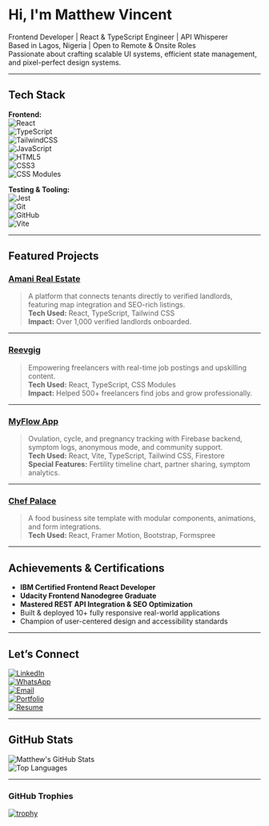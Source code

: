 # Hi, I'm Matthew Vincent

Frontend Developer | React & TypeScript Engineer | API Whisperer  
Based in Lagos, Nigeria | Open to Remote & Onsite Roles  
Passionate about crafting scalable UI systems, efficient state management, and pixel-perfect design systems.

---

## Tech Stack

**Frontend:**  
![React](https://img.shields.io/badge/-React-20232A?style=flat&logo=react)  
![TypeScript](https://img.shields.io/badge/-TypeScript-3178C6?style=flat&logo=typescript&logoColor=white)  
![TailwindCSS](https://img.shields.io/badge/-TailwindCSS-38B2AC?style=flat&logo=tailwind-css&logoColor=white)  
![JavaScript](https://img.shields.io/badge/-JavaScript-F7DF1E?style=flat&logo=javascript&logoColor=black)  
![HTML5](https://img.shields.io/badge/-HTML5-E34F26?style=flat&logo=html5&logoColor=white)  
![CSS3](https://img.shields.io/badge/-CSS3-1572B6?style=flat&logo=css3&logoColor=white)  
![CSS Modules](https://img.shields.io/badge/-CSS%20Modules-000?style=flat&logo=css3&logoColor=white)

**Testing & Tooling:**  
![Jest](https://img.shields.io/badge/-Jest-C21325?style=flat&logo=jest&logoColor=white)  
![Git](https://img.shields.io/badge/-Git-F05032?style=flat&logo=git&logoColor=white)  
![GitHub](https://img.shields.io/badge/-GitHub-181717?style=flat&logo=github&logoColor=white)  
![Vite](https://img.shields.io/badge/-Vite-646CFF?style=flat&logo=vite&logoColor=white)

---

## Featured Projects

### [ Amani Real Estate](https://github.com/mathetis041/amani-frontend)
> A platform that connects tenants directly to verified landlords, featuring map integration and SEO-rich listings.  
**Tech Used:** React, TypeScript, Tailwind CSS  
**Impact:** Over 1,000 verified landlords onboarded.

---

### [ Reevgig](https://github.com/mathetis041/reevgig)
> Empowering freelancers with real-time job postings and upskilling content.  
**Tech Used:** React, TypeScript, CSS Modules  
**Impact:** Helped 500+ freelancers find jobs and grow professionally.

---

### [ MyFlow App](https://github.com/mathetis041/myflow)
> Ovulation, cycle, and pregnancy tracking with Firebase backend, symptom logs, anonymous mode, and community support.  
**Tech Used:** React, Vite, TypeScript, Tailwind CSS, Firestore  
**Special Features:** Fertility timeline chart, partner sharing, symptom analytics.

---

### [ Chef Palace](https://github.com/mathetis041/portfolio-1)
> A food business site template with modular components, animations, and form integrations.  
**Tech Used:** React, Framer Motion, Bootstrap, Formspree

---

##  Achievements & Certifications

-  **IBM Certified Frontend React Developer**
-  **Udacity Frontend Nanodegree Graduate**
-  **Mastered REST API Integration & SEO Optimization**
-  Built & deployed 10+ fully responsive real-world applications
-  Champion of user-centered design and accessibility standards

---

## Let’s Connect

[![LinkedIn](https://img.shields.io/badge/-LinkedIn-0077B5?style=flat&logo=linkedin&logoColor=white)](https://www.linkedin.com/in/matthew-vincent-frontend-developer)  
[![WhatsApp](https://img.shields.io/badge/-WhatsApp-25D366?style=flat&logo=whatsapp&logoColor=white)](https://wa.me/2349030710941?text=Hi%20Matthew%2C%20I%20saw%20your%20GitHub%20profile.)  
[![Email](https://img.shields.io/badge/-Email-D14836?style=flat&logo=gmail&logoColor=white)](mailto:matthewonuoha41@gmail.com)  
[![Portfolio](https://img.shields.io/badge/-Portfolio-000000?style=flat&logo=firefox&logoColor=white)](https://your-portfolio-link.com)  
[![Resume](https://img.shields.io/badge/-Resume-FFA500?style=flat&logo=readme&logoColor=white)](https://your-resume-link.com)

---

## GitHub Stats

![Matthew's GitHub Stats](https://github-readme-stats.vercel.app/api?username=mathetis041&show_icons=true&theme=react)  
![Top Languages](https://github-readme-stats.vercel.app/api/top-langs/?username=mathetis041&layout=compact&theme=react)

---

### GitHub Trophies

[![trophy](https://github-profile-trophy.vercel.app/?username=mathetis041&theme=algolia&margin-w=10&margin-h=10&row=2&column=4)](https://github.com/ryo-ma/github-profile-trophy)

